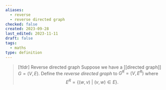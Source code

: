 ```yaml
---
aliases:
  - reverse
  - reverse directed graph
checked: false
created: 2023-09-28
last_edited: 2023-11-11
draft: false
tags:
  - maths
type: definition
---
```

> [!tldr] Reverse directed graph
> Suppose we have a [[directed graph]] $G = (V,E)$. Define the *reverse directed graph* to $G^R = (V, E^R)$ where
> $$E^R = \{(w,v) \ \vert \ (v,w) \in E\}.$$

